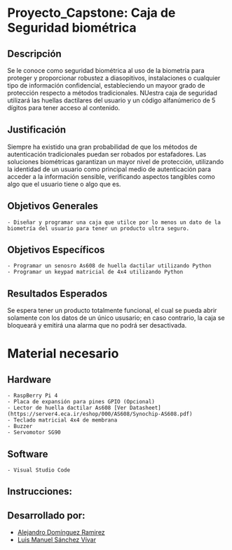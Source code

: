 # Proyecto_Capstone: Caja de Seguridad biométrica

## Descripción
Se le conoce como seguridad biométrica al uso de la biometría para proteger y proporcionar robustez a diasopitivos, instalaciones o cualquier tipo de información confidencial, estableciendo un mayoor grado de protección respecto a métodos tradicionales. NUestra caja de seguridad utilizará las huellas dactilares del usuario y un código alfanúmerico de 5 dígitos para tener acceso al contenido.

## Justificación
Siempre ha existido una gran probabilidad de que los métodos de autenticación tradicionales puedan ser robados por estafadores.
Las soluciones biométricas garantizan un mayor nivel de protección, utilizando la identidad de un usuario como principal medio de autenticación para acceder a la información sensible, verificando aspectos tangibles como algo que el usuario tiene o algo que es.

## Objetivos Generales
    - Diseñar y programar una caja que utilce por lo menos un dato de la biometría del usuario para tener un producto ultra seguro. 
## Objetivos Específicos
    - Programar un senosro As608 de huella dactilar utilizando Python
    - Programar un keypad matricial de 4x4 utilizando Python
## Resultados Esperados
Se espera tener un producto totalmente funcional, el cual se pueda abrir solamente con los datos de un único ususario; en caso contrario, la caja se bloqueará y emitirá una alarma que no podrá ser desactivada.
# Material necesario
## Hardware
    - RaspBerry Pi 4
    - Placa de expansión para pines GPIO (Opcional)
    - Lector de huella dactilar As608 [Ver Datasheet](https://server4.eca.ir/eshop/000/AS608/Synochip-AS608.pdf) 
    - Teclado matricial 4x4 de membrana
    - Buzzer
    - Servomotor SG90 
## Software
    - Visual Studio Code
    

## Instrucciones:

## Desarrollado por:
- [Alejandro Domínguez Ramirez](https://github.com/Alejandro-Dom)
- [Luis Manuel Sánchez Vívar](https://github.com/ManuSV16)


